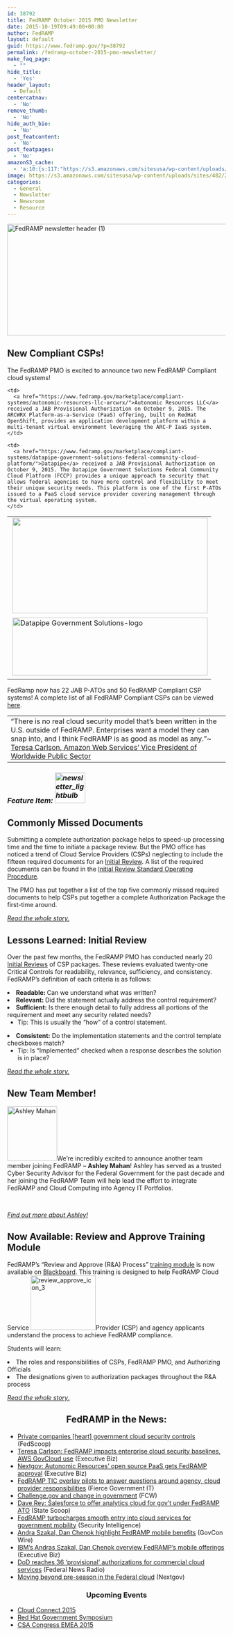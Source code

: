 ```yaml
---
id: 38792
title: FedRAMP October 2015 PMO Newsletter
date: 2015-10-19T09:49:00+00:00
author: FedRAMP
layout: default
guid: https://www.fedramp.gov/?p=38792
permalink: /fedramp-october-2015-pmo-newsletter/
make_faq_page:
  - ""
hide_title:
  - 'Yes'
header_layout:
  - Default
centercatnav:
  - 'No'
remove_thumb:
  - 'No'
hide_auth_bio:
  - 'No'
post_featcontent:
  - 'No'
post_featpages:
  - 'No'
amazonS3_cache:
  - 'a:10:{s:117:"https://s3.amazonaws.com/sitesusa/wp-content/uploads/sites/482/2015/05/FedRAMP-newsletter-header-1-e1434390873102.png";i:27822;s:81:"https://s3.amazonaws.com/sitesusa/wp-content/uploads/sites/482/2015/02/ARCWRX.png";i:38772;s:89:"https://s3.amazonaws.com/sitesusa/wp-content/uploads/sites/482/2015/02/ARCWRX-300x147.png";i:38772;s:128:"https://s3.amazonaws.com/sitesusa/wp-content/uploads/sites/482/2015/02/B3F5AA50-4500-416B-932B-CE94C8A4605725-e1443618854518.png";i:37242;s:95:"https://s3.amazonaws.com/sitesusa/wp-content/uploads/sites/482/2015/06/newsletter_lightbulb.png";i:29552;s:116:"https://s3.amazonaws.com/sitesusa/wp-content/uploads/sites/482/2015/10/FB_IMG_1445446285622_kindlephoto-42393758.jpg";i:39162;s:124:"https://s3.amazonaws.com/sitesusa/wp-content/uploads/sites/482/2015/10/FB_IMG_1445446285622_kindlephoto-42393758-276x300.jpg";i:39162;s:96:"https://s3.amazonaws.com/sitesusa/wp-content/uploads/sites/482/2015/10/review_approve_icon_3.png";i:38132;s:106:"https://s3.amazonaws.com/sitesusa/wp-content/uploads/sites/482/2015/08/FedRAMP-Initial-Review-SOP-v1-3.pdf";i:35702;s:103:"https://s3.amazonaws.com/sitesusa/wp-content/uploads/sites/482/2015/06/newsletter_lightbulb-150x150.png";i:29552;}'
image: https://s3.amazonaws.com/sitesusa/wp-content/uploads/sites/482/2015/05/FedRAMP-newsletter-header-1.png
categories:
  - General
  - Newsletter
  - Newsroom
  - Resource
---
```

<img class="alignnone size-full wp-image-27822" src="https://s3.amazonaws.com/sitesusa/wp-content/uploads/sites/482/2015/05/FedRAMP-newsletter-header-1-e1434390873102.png" alt="FedRAMP newsletter header (1)" width="1000" height="256" />

## **New Compliant CSPs!**

The FedRAMP PMO is excited to announce two new FedRAMP Compliant cloud systems!

<table>
  <tr>
    <td>
       <img class="alignnone wp-image-38772" src="https://s3.amazonaws.com/sitesusa/wp-content/uploads/sites/482/2015/02/ARCWRX-300x147.png" alt="" width="450" height="220" srcset="https://s3.amazonaws.com/sitesusa/wp-content/uploads/sites/482/2015/02/ARCWRX-300x147.png 300w, https://s3.amazonaws.com/sitesusa/wp-content/uploads/sites/482/2015/02/ARCWRX.png 600w" sizes="(max-width: 450px) 100vw, 450px" />
    </td>
    
    <td>
      <a href="https://www.fedramp.gov/marketplace/compliant-systems/autonomic-resources-llc-arcwrx/">Autonomic Resources LLC</a> received a JAB Provisional Authorization on October 9, 2015. The ARCWRX Platform-as-a-Service (PaaS) offering, built on RedHat OpenShift, provides an application development platform within a multi-tenant virtual environment leveraging the ARC-P IaaS system.
    </td>
  </tr>
  
  <tr>
    <td>
       <img class="alignnone wp-image-37242" src="https://s3.amazonaws.com/sitesusa/wp-content/uploads/sites/482/2015/02/B3F5AA50-4500-416B-932B-CE94C8A4605725-e1443618854518.png" alt="Datapipe Government Solutions-logo" width="450" height="133" />
    </td>
    
    <td>
      <a href="https://www.fedramp.gov/marketplace/compliant-systems/datapipe-government-solutions-federal-community-cloud-platform/">Datapipe</a> received a JAB Provisional Authorization on October 9, 2015. The Datapipe Government Solutions Federal Community Cloud Platform (FCCP) provides a unique approach to security that allows federal agencies to have more control and flexibility to meet their unique security needs. This platform is one of the first P-ATOs issued to a PaaS cloud service provider covering management through the virtual operating system.
    </td>
  </tr>
</table>

FedRamp now has 22 JAB P-ATOs and 50 FedRAMP Compliant CSP systems! A complete list of all FedRAMP Compliant CSPs can be viewed [here](https://www.fedramp.gov/marketplace/compliant-systems/).

<table>
  <tr>
    <td>
      “There is no real cloud security model that’s been written in the U.S. outside of FedRAMP. Enterprises want a model they can snap into, and I think FedRAMP is as good as model as any.”~ <a href="http://fedscoop.com/private-companies-love-u.s.-government-cloud-security-controls">Teresa Carlson, Amazon Web Services’ Vice President of Worldwide Public Sector</a>
    </td>
  </tr>
</table>

### _Feature Item: <img class="alignnone wp-image-29552 " src="https://s3.amazonaws.com/sitesusa/wp-content/uploads/sites/482/2015/06/newsletter_lightbulb.png" alt="newsletter_lightbulb" width="70" height="70" srcset="https://s3.amazonaws.com/sitesusa/wp-content/uploads/sites/482/2015/06/newsletter_lightbulb.png 268w, https://s3.amazonaws.com/sitesusa/wp-content/uploads/sites/482/2015/06/newsletter_lightbulb-150x150.png 150w" sizes="(max-width: 70px) 100vw, 70px" />_

## **Commonly Missed Documents**

Submitting a complete authorization package helps to speed-up processing time and the time to initiate a package review. But the PMO office has noticed a trend of Cloud Service Providers (CSPs) neglecting to include the fifteen required documents for an [Initial Review](https://s3.amazonaws.com/sitesusa/wp-content/uploads/sites/482/2015/08/FedRAMP-Initial-Review-SOP-v1-3.pdf). A list of the required documents can be found in the [Initial Review Standard Operating Procedure](https://s3.amazonaws.com/sitesusa/wp-content/uploads/sites/482/2015/08/FedRAMP-Initial-Review-SOP-v1-3.pdf).

The PMO has put together a list of the top five commonly missed required documents to help CSPs put together a complete Authorization Package the first-time around.

[_Read the whole story._](https://www.fedramp.gov/?p=38732)

## **Lessons Learned: Initial Review**

Over the past few months, the FedRAMP PMO has conducted nearly 20 [Initial Reviews](https://s3.amazonaws.com/sitesusa/wp-content/uploads/sites/482/2015/08/FedRAMP-Initial-Review-SOP-v1-3.pdf) of CSP packages. These reviews evaluated twenty-one Critical Controls for readability, relevance, sufficiency, and consistency. FedRAMP’s definition of each criteria is as follows:

<li style="font-weight: 400">
  <b>Readable: </b>Can we understand what was written?
</li>
<li style="font-weight: 400">
  <b>Relevant: </b>Did the statement actually address the control requirement?
</li>
<li style="font-weight: 400">
  <b>Sufficient:</b> Is there enough detail to fully address all portions of the requirement and meet any security related needs?  <ul>
    <li style="font-weight: 400">
      Tip: This is usually the “how” of a control statement.
    </li>
  </ul>
</li>

<li style="font-weight: 400">
  <b>Consistent:</b> Do the implementation statements and the control template checkboxes match? <ul>
    <li style="font-weight: 400">
      Tip: Is &#8220;Implemented&#8221; checked when a response describes the solution is in place?
    </li>
  </ul>
</li>

_[Read the whole story.](https://www.fedramp.gov/?p=38922)_

## **New Team Member!**

<img class="  wp-image-39162 alignright" src="https://s3.amazonaws.com/sitesusa/wp-content/uploads/sites/482/2015/10/FB_IMG_1445446285622_kindlephoto-42393758-276x300.jpg" alt="Ashley Mahan" width="115" height="125" srcset="https://s3.amazonaws.com/sitesusa/wp-content/uploads/sites/482/2015/10/FB_IMG_1445446285622_kindlephoto-42393758-276x300.jpg 276w, https://s3.amazonaws.com/sitesusa/wp-content/uploads/sites/482/2015/10/FB_IMG_1445446285622_kindlephoto-42393758.jpg 479w" sizes="(max-width: 115px) 100vw, 115px" />We’re incredibly excited to announce another team member joining FedRAMP &#8211; **Ashley Mahan**! Ashley has served as a trusted Cyber Security Advisor for the Federal Government for the past decade and her joining the FedRAMP Team will help lead the effort to integrate FedRAMP and Cloud Computing into Agency IT Portfolios.

&nbsp;

_[Find out more about Ashley!](https://www.fedramp.gov/?p=39222)_

## **Now Available: Review and Approve Training Module**

FedRAMP’s “Review and Approve (R&A) Process” [training module](https://www.fedramp.gov/resources/training/) is now available on [Blackboard](https://governmenttraining.blackboard.com/). This training is designed to help FedRAMP Cloud Service <img class=" wp-image-38132 alignright" src="https://s3.amazonaws.com/sitesusa/wp-content/uploads/sites/482/2015/10/review_approve_icon_3.png" alt="review_approve_icon_3" width="150" height="125" />Provider (CSP) and agency applicants understand the process to achieve FedRAMP compliance.

Students will learn:

<li style="font-weight: 400">
  The roles and responsibilities of CSPs, FedRAMP PMO, and Authorizing Officials
</li>
<li style="font-weight: 400">
  The designations given to authorization packages throughout the R&A process
</li>

[_Read the whole story_.](https://www.fedramp.gov/?p=38752)

<h2 style="text-align: center">
  <b>FedRAMP in the News:</b>
</h2>

  * [Private companies [heart] government cloud security controls](http://fedscoop.com/private-companies-love-u.s.-government-cloud-security-controls) (FedScoop)
  * [Teresa Carlson: FedRAMP impacts enterprise cloud security baselines, AWS GovCloud use](http://blog.executivebiz.com/2015/10/teresa-carlson-fedramp-impacts-enterprise-cloud-security-baselines-aws-govcloud-use/) (Executive Biz)
  * [Nextgov: Autonomic Resources’ open source PaaS gets FedRAMP approval](http://blog.executivebiz.com/2015/10/nextgov-autonomic-resources-open-source-paas-gets-fedramp-approval/) (Executive Biz)
  * [FedRAMP TIC overlay pilots to answer questions around agency, cloud provider responsibilities](http://www.fiercegovernmentit.com/story/fedramp-tic-overlay-pilots-answer-questions-around-agency-cloud-provider-re/2015-09-24) (Fierce Government IT)
  * [Challenge.gov and change in government](https://fcw.com/blogs/lectern/2015/10/challenge-and-change.aspx) (FCW)
  * [Dave Rey: Salesforce to offer analytics cloud for gov’t under FedRAMP ATO](http://blog.executivebiz.com/2015/10/dave-rey-salesforce-to-offer-analytics-cloud-for-govt-under-fedramp-ato/) (State Scoop)
  * [FedRAMP turbocharges smooth entry into cloud services for government mobility](https://securityintelligence.com/fedramp-turbocharges-smooth-entry-into-cloud-services-for-government-mobility/) (Security Intelligence)
  * [Andra Szakal, Dan Chenok highlight FedRAMP mobile benefits](http://www.govconwire.com/2015/09/andras-szakal-dan-chenok-highlight-fedramp-mobile-benefits/) (GovCon Wire)
  * [IBM’s Andras Szakal, Dan Chenok overview FedRAMP’s mobile offerings](http://blog.executivebiz.com/2015/09/ibms-andras-szakal-dan-chenok-overview-fedramps-mobile-offerings/) (Executive Biz)
  * [DoD reaches 36 ‘provisional’ authorizations for commercial cloud services](http://federalnewsradio.com/disa/2015/09/dod-reaches-36-provisional-authorizations-commercial-cloud-services/) (Federal News Radio)
  * [Moving beyond pre-season in the Federal cloud](http://www.nextgov.com/cloud-computing/2015/09/moving-beyond-pre-season-federal-cloud/121418/) (Nextgov)

<h3 style="text-align: center">
  Upcoming Events
</h3>

  * [Cloud Connect 2015](https://www.fedramp.gov/event/cloud-connect-2015/)
  * [Red Hat Government Symposium](https://www.fedramp.gov/event/red-hat-government-symposium/)
  * [CSA Congress EMEA 2015](https://www.fedramp.gov/?p=36202)